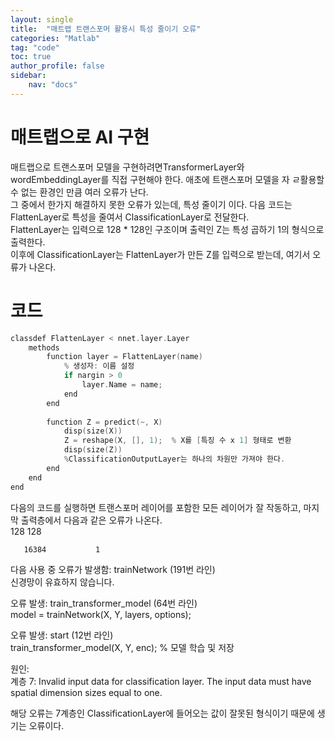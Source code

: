 ```yaml
---
layout: single
title:  "매트랩 트랜스포머 활용시 특성 줄이기 오류"
categories: "Matlab"
tag: "code"
toc: true
author_profile: false
sidebar:
    nav: "docs"
---
```


# 매트랩으로 AI 구현
매트랩으로 트랜스포머 모델을 구현하려면TransformerLayer와 wordEmbeddingLayer를 직접 구현해야 한다.
애초에 트랜스포머 모델을 자 ㄹ활용할 수 없는 환경인 만큼 여러 오류가 난다.  
그 중에서 한가지 해결하지 못한 오류가 있는데, 특성 줄이기 이다.
다음 코드는 FlattenLayer로 특성을 줄여서 ClassificationLayer로 전달한다.  
FlattenLayer는 입력으로 128 * 128인 구조이며 출력인 Z는 특성 곱하기 1의 형식으로 출력한다.  
이후에 ClassificationLayer는 FlattenLayer가 만든 Z를 입력으로 받는데, 여기서 오류가 나온다.

# 코드
```c
classdef FlattenLayer < nnet.layer.Layer
    methods
        function layer = FlattenLayer(name)
            % 생성자: 이름 설정
            if nargin > 0
                layer.Name = name;
            end
        end
        
        function Z = predict(~, X)
            disp(size(X))
            Z = reshape(X, [], 1);  % X를 [특징 수 x 1] 형태로 변환
            disp(size(Z))
            %ClassificationOutputLayer는 하나의 차원만 가져야 한다.
        end
    end
end

```
다음의 코드를 실행하면 트랜스포머 레이어를 포함한 모든 레이어가 잘 작동하고, 마지막 출력층에서 다음과 같은 오류가 나온다.  
   128   128  

       16384           1  

다음 사용 중 오류가 발생함: trainNetwork (191번 라인)  
신경망이 유효하지 않습니다.  

오류 발생: train_transformer_model (64번 라인)  
    model = trainNetwork(X, Y, layers, options);  

오류 발생: start (12번 라인)  
train_transformer_model(X, Y, enc); % 모델 학습 및 저장  

원인:  
    계층 7: Invalid input data for classification layer. The input data must have  
    spatial dimension sizes equal to one.  

해당 오류는 7계층인 ClassificationLayer에 들어오는 값이 잘못된 형식이기 때문에 생기는 오류이다.  

 